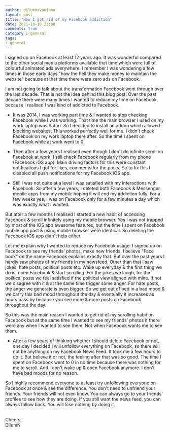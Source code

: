 ```yaml
---
author: dilumnavanjana
layout: post
title: "How I got rid of my Facebook addiction"
date: 2021-10-10 23:00
comments: true
category : general
tags:
- general
---
```


I signed up on Facebook at least 12 years ago. It was wonderful compared to the other social media platforms available that time which were full of colourful animated ads everywhere. I remember I was wondering a few times in those early days "how the hell they make money to maintain the website" because at that time there were zero ads on Facebook.

I am not going to talk about the transformation Facebook went through over the last decade. That is not the idea behind this blog post. Over the past decade there were many times I wanted to reduce my time on Facebook, because I realised I was kind of addicted to Facebook.

- It was 2014, I was working part time & I wanted to stop checking Facebook while I was working. That time the main browser I used on my work laptop was Safari. So I decided to install an addon which allowed blocking websites. This worked perfectly well for me. I didn't check Facebook on my work laptop there after. So the time I spent on Facebook while at work went to 0.

- Then after a few years I realised even though I don't do infinite scroll on Facebook at work, I still check Facebook regularly from my phone (Facebook iOS app). Main driving factors for this were constant notifications I got for likes, comments for the posts. So to fix this I disabled all push notifications for my Facebook iOS app.

- Still I was not quite at a level I was satisfied with my interactions with Facebook. So after a few years, I deleted both Facebook & Messenger mobile apps from my mobile hoping it will end my addiction fully. For a few weeks yes, I was on Facebook only for a few minutes a day which was exactly what I wanted.

But after a few months I realised I started a new habit of accessing Facebook & scroll infinitely using my mobile browser. Yes I was not trapped by most of the iOS app awesome features, but the time I spent on Facebook mobile app past & using mobile browser were identical. So deleting the Facebook iOS app didn't help either.

Let me explain why I wanted to reduce my Facebook usage. I signed up on Facebook to see my friends' photos, make new friends. I believe "Face book" on the name Facebook explains exactly that. But over the past years I hardly saw photos of my friends in my newsfeed. Other than that I saw jokes, hate posts, political posts etc. Wake up everyday & the first thing we do is, open Facebook & start scrolling. For the jokes we laugh, for the political posts we feel satisfied if the political view aligned with mine. If not we disagree with it & at the same time trigger some anger. For hate posts, the anger we generate is even bigger. So we get out of bed in a bad mood & we carry this bad mood throughout the day & eventually it increases as hours pass by because you see more & more posts on Facebook throughout the day.

So this was the main reason I wanted to get rid of my scrolling habit on Facebook but at the same time I wanted to see my friends' photos if there were any when I wanted to see them. Not when Facebook wants me to see them.

- After a few years of thinking whether I should delete Facebook or not, one day I decided I will unfollow everything on Facebook, so there will not be anything on my Facebook News Feed. It took me a few hours to do it. But believe it or not, the feeling after that was so good. The time I spent on Facebook went to 0 in no time because there was nothing for me to scroll. And I don't wake up & open Facebook anymore. I don't have bad moods for no reason.

So I highly recommend everyone to at least try unfollowing everyone on Facebook at once & see the difference. You don't need to unfriend your friends. Your friends will not even know. You can always go to your friends' profiles to see how they are doing. If you still want the news feed, you can always follow back. You will lose nothing by doing it.



<br>
Cheers,<br>
DilumN
